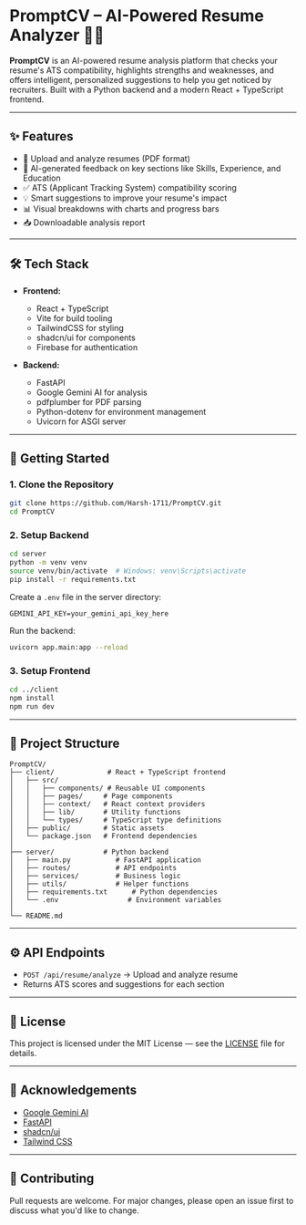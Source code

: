 # PromptCV – AI-Powered Resume Analyzer 🤖📄

**PromptCV** is an AI-powered resume analysis platform that checks your resume's ATS compatibility, highlights strengths and weaknesses, and offers intelligent, personalized suggestions to help you get noticed by recruiters. Built with a Python backend and a modern React + TypeScript frontend.

---

## ✨ Features

- 📄 Upload and analyze resumes (PDF format)
- 🧠 AI-generated feedback on key sections like Skills, Experience, and Education
- ✅ ATS (Applicant Tracking System) compatibility scoring
- 💡 Smart suggestions to improve your resume's impact
- 📊 Visual breakdowns with charts and progress bars
- 📥 Downloadable analysis report

---

## 🛠️ Tech Stack

- **Frontend:**

  - React + TypeScript
  - Vite for build tooling
  - TailwindCSS for styling
  - shadcn/ui for components
  - Firebase for authentication

- **Backend:**
  - FastAPI
  - Google Gemini AI for analysis
  - pdfplumber for PDF parsing
  - Python-dotenv for environment management
  - Uvicorn for ASGI server

---

## 🚀 Getting Started

### 1. Clone the Repository

```bash
git clone https://github.com/Harsh-1711/PromptCV.git
cd PromptCV
```

### 2. Setup Backend

```bash
cd server
python -m venv venv
source venv/bin/activate  # Windows: venv\Scripts\activate
pip install -r requirements.txt
```

Create a `.env` file in the server directory:

```env
GEMINI_API_KEY=your_gemini_api_key_here
```

Run the backend:

```bash
uvicorn app.main:app --reload
```

### 3. Setup Frontend

```bash
cd ../client
npm install
npm run dev
```

---

## 📂 Project Structure

```
PromptCV/
├── client/             # React + TypeScript frontend
│   ├── src/
│   │   ├── components/ # Reusable UI components
│   │   ├── pages/     # Page components
│   │   ├── context/   # React context providers
│   │   ├── lib/       # Utility functions
│   │   └── types/     # TypeScript type definitions
│   ├── public/        # Static assets
│   └── package.json   # Frontend dependencies
│
├── server/            # Python backend
│   ├── main.py           # FastAPI application
│   ├── routes/           # API endpoints
│   ├── services/         # Business logic
│   ├── utils/            # Helper functions
│   ├── requirements.txt      # Python dependencies
│   └── .env                 # Environment variables
│
└── README.md
```

---

## ⚙️ API Endpoints

- `POST /api/resume/analyze` → Upload and analyze resume
- Returns ATS scores and suggestions for each section

---

## 📜 License

This project is licensed under the MIT License — see the [LICENSE](./LICENSE) file for details.

---

## 🙌 Acknowledgements

- [Google Gemini AI](https://deepmind.google/technologies/gemini/)
- [FastAPI](https://fastapi.tiangolo.com/)
- [shadcn/ui](https://ui.shadcn.com/)
- [Tailwind CSS](https://tailwindcss.com/)

---

## 🤝 Contributing

Pull requests are welcome. For major changes, please open an issue first to discuss what you'd like to change.

